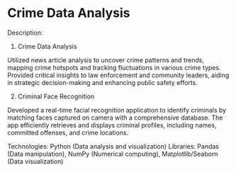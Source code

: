 # Crime Data Analysis
Description:
  1. Crime Data Analysis
  
  Utilized news article analysis to uncover crime patterns and trends, mapping crime hotspots and tracking fluctuations in various crime types. Provided critical insights to law enforcement and community leaders, aiding in strategic decision-making and enhancing public safety efforts.
  
  2. Criminal Face Recognition
  
  Developed a real-time facial recognition application to identify criminals by matching faces captured on camera with a comprehensive database. The app efficiently retrieves and displays criminal profiles, including names, committed offenses, and crime locations.

Technologies:
Python (Data analysis and visualization) Libraries: Pandas (Data manipulation), NumPy (Numerical computing), Matplotlib/Seaborn (Data visualization)
